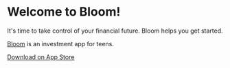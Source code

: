 # Welcome to Bloom!

It's time to take control of your financial future.
Bloom helps you get started.

[Bloom](https://joinbloom.co) is an investment app for teens.

[Download on App Store](https://bloominvesting.app.link/web)
